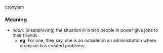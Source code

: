 cronyism
### Meaning
+ _noun_: (disapproving) the situation in which people in power give jobs to their friends
	+ __eg__: For one, they say, she is an outsider in an administration where cronyism has created problems.
